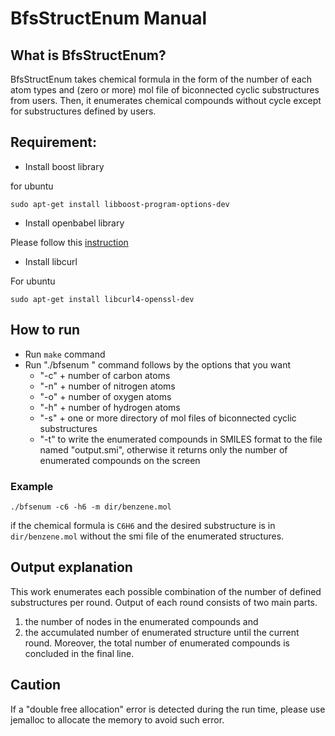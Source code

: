 # BfsStructEnum Manual

## What is BfsStructEnum?
BfsStructEnum takes chemical formula in the form of the number of each atom types and (zero or more) mol file of biconnected cyclic substructures from users.
Then, it enumerates chemical compounds without cycle except for substructures defined by users.

## Requirement:
- Install boost library

for ubuntu
```
sudo apt-get install libboost-program-options-dev
```
- Install openbabel library

Please follow this [instruction](https://openbabel.org/wiki/CMake)
- Install libcurl

For ubuntu
```
sudo apt-get install libcurl4-openssl-dev
```

## How to run 
- Run `make` command
- Run "./bfsenum " command follows by the options that you want
    - "-c" + number of carbon atoms
    - "-n" + number of nitrogen atoms
    - "-o" + number of oxygen atoms
    - "-h" + number of hydrogen atoms
    - "-s" + one or more directory of mol files of biconnected cyclic substructures
    - "-t" to write the enumerated compounds in SMILES format to the file named "output.smi", otherwise it returns only the number of enumerated compounds on the screen

### Example 
```
./bfsenum -c6 -h6 -m dir/benzene.mol
```
if the chemical formula is `C6H6` and the desired substructure is in `dir/benzene.mol` without the smi file of the enumerated structures.

## Output explanation
This work enumerates each possible combination of the number of defined substructures per round.
Output of each round consists of two main parts. 
1. the number of nodes in the enumerated compounds and 
2. the accumulated number of enumerated structure until the current round. 
Moreover, the total number of enumerated compounds is concluded in the final line.

## Caution 
If a "double free allocation" error is detected during the run time, please use jemalloc to allocate the memory to avoid such error.
